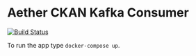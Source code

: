 # Aether CKAN Kafka Consumer

[![Build Status](https://travis-ci.com/ViderumGlobal/aether-ckan-consumer.svg?token=fEtgVpYzTRuyVvasgs5K&branch=master)](https://travis-ci.com/ViderumGlobal/aether-ckan-consumer)

To run the app type `docker-compose up`.

